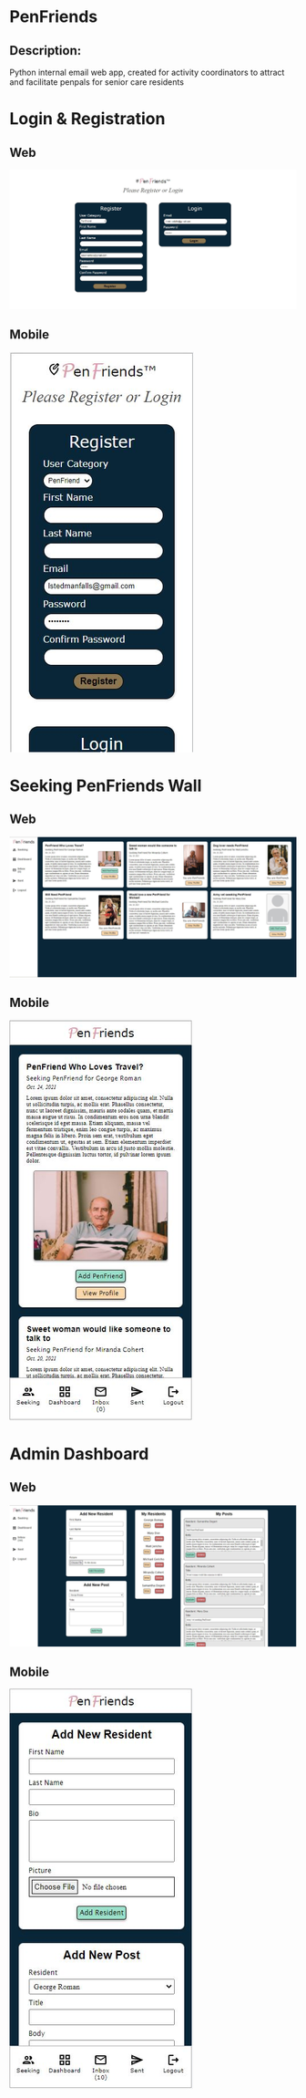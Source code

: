 <h1>PenFriends</h1>
<h2>Description:</h2>
<p>Python internal email web app, created for activity coordinators to attract and facilitate penpals for senior care residents</p>
<h1>Login & Registration</h2>
<h2>Web</h2>
<img src="demo/reg_login_web.JPG">
<h2>Mobile</h2>
<img src="demo/reg_login_mobile.JPG">
<h1>Seeking PenFriends Wall</h1>
<h2>Web</h2>
<img src="demo/home_wall_web.JPG">
<h2>Mobile</h2>
<img src="demo/home_wall_mobile.JPG">
<h1>Admin Dashboard</h1>
<h2>Web</h2>
<img src="demo/admin_dash_web.JPG">
<h2>Mobile</h2>
<img src="demo/admin_dash_mobile.JPG">